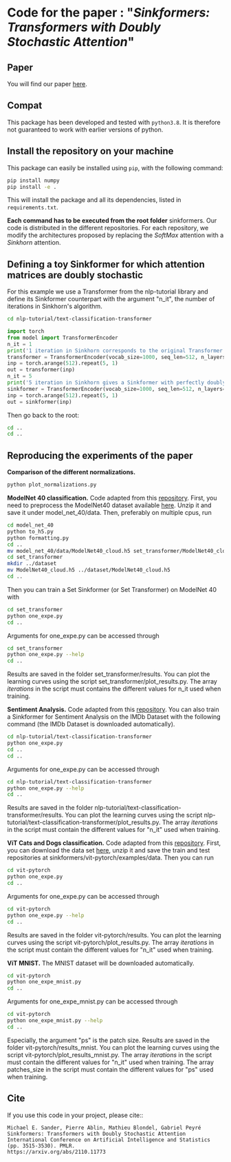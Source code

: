 # Code for the paper : "_Sinkformers:  Transformers with Doubly Stochastic Attention_"

## Paper
You will find our paper [here](https://arxiv.org/abs/2110.11773).

## Compat

This package has been developed and tested with `python3.8`. It is therefore not guaranteed to work with earlier versions of python.

## Install the repository on your machine


This package can easily be installed using `pip`, with the following command:

```bash
pip install numpy
pip install -e .
```

This will install the package and all its dependencies, listed in `requirements.txt`.

**Each command has to be executed from the root folder** sinkformers. 
Our code is distributed in the different repositories. For each repository, we modify the architectures proposed by replacing the _SoftMax_ attention with a _Sinkhorn_ attention.  

## Defining a toy Sinkformer for which attention matrices are doubly stochastic

For this example we use a Transformer from the nlp-tutorial library and define its Sinkformer counterpart with the argument "n_it", the number of iterations in Sinkhorn's algorithm. 

```bash
cd nlp-tutorial/text-classification-transformer
```

```python
import torch
from model import TransformerEncoder
n_it = 1
print('1 iteration in Sinkhorn corresponds to the original Transformer: ')
transformer = TransformerEncoder(vocab_size=1000, seq_len=512, n_layers=1,  n_heads=1, n_it=n_it, print_attention=True, pad_id=-1)
inp = torch.arange(512).repeat(5, 1)
out = transformer(inp)
n_it = 5
print('5 iteration in Sinkhorn gives a Sinkformer with perfectly doubly stochastic attention matrices: ')
sinkformer = TransformerEncoder(vocab_size=1000, seq_len=512, n_layers=1,  n_heads=1, n_it=n_it, print_attention=True, pad_id=-1)
inp = torch.arange(512).repeat(5, 1)
out = sinkformer(inp)
```


Then go back to the root:

```bash
cd ..
cd ..
```

## Reproducing the experiments of the paper

**Comparison of the different normalizations.**

```bash
python plot_normalizations.py
```

**ModelNet 40 classification.** Code adapted from this [repository](https://github.com/juho-lee/set_transformer).
First, you need to preprocess the ModelNet40 dataset available [here](http://modelnet.cs.princeton.edu/). Unzip it and save it under model_net_40/data. Then, preferably on multiple cpus, run

```bash
cd model_net_40
python to_h5.py
python formatting.py
cd ..
mv model_net_40/data/ModelNet40_cloud.h5 set_transformer/ModelNet40_cloud.h5
cd set_transformer
mkdir ../dataset
mv ModelNet40_cloud.h5 ../dataset/ModelNet40_cloud.h5
cd ..
```

Then you can train a Set Sinkformer (or Set Transformer) on ModelNet 40 with 

```bash
cd set_transformer
python one_expe.py
cd ..
```

Arguments for one_expe.py can be accessed through 

```bash
cd set_transformer
python one_expe.py --help
cd ..
```

Results are saved in the folder set_transformer/results. You can plot the learning curves using the script set_transformer/plot_results.py. The array _iterations_ in the script must contains the different values for n_it used when training. 


**Sentiment Analysis.** Code adapted from this [repository](https://github.com/lyeoni/nlp-tutorial/tree/master/text-classification-transformer). You can also train a Sinkformer for Sentiment Analysis on the IMDb Dataset with the following command (the IMDb Dataset is downloaded automatically).

```bash
cd nlp-tutorial/text-classification-transformer
python one_expe.py
cd ..
cd ..
```

Arguments for one_expe.py can be accessed through 

```bash
cd nlp-tutorial/text-classification-transformer
python one_expe.py --help
cd ..
```

Results are saved in the folder nlp-tutorial/text-classification-transformer/results. You can plot the learning curves using the script nlp-tutorial/text-classification-transformer/plot_results.py. The array _iterations_ in the script must contain the different values for "n_it" used when training.

**ViT Cats and Dogs classification.** Code adapted from this [repository](https://github.com/lucidrains/vit-pytorch). First, you can download the data set [here](https://www.kaggle.com/c/dogs-vs-cats/data), unzip it and save the train and test repositories at sinkformers/vit-pytorch/examples/data. Then you can run 

```bash
cd vit-pytorch
python one_expe.py
cd ..
```


Arguments for one_expe.py can be accessed through 

```bash
cd vit-pytorch
python one_expe.py --help
cd ..
```

Results are saved in the folder vit-pytorch/results. You can plot the learning curves using the script vit-pytorch/plot_results.py. The array _iterations_ in the script must contain the different values for "n_it" used when training.

**ViT MNIST.** The MNIST dataset will be downloaded automatically. 

```bash
cd vit-pytorch
python one_expe_mnist.py
cd ..
```

Arguments for one_expe_mnist.py can be accessed through 

```bash
cd vit-pytorch
python one_expe_mnist.py --help
cd ..
```

Especially, the argument "ps" is the patch size. Results are saved in the folder vit-pytorch/results_mnist. You can plot the learning curves using the script vit-pytorch/plot_results_mnist.py. The array _iterations_ in the script must contain the different values for "n_it" used when training. The array patches_size in the script must contain the different values for "ps" used when training.

Cite
----

If you use this code in your project, please cite::

    Michael E. Sander, Pierre Ablin, Mathieu Blondel, Gabriel Peyré
    Sinkformers: Transformers with Doubly Stochastic Attention
    International Conference on Artificial Intelligence and Statistics (pp. 3515-3530). PMLR.
    https://arxiv.org/abs/2110.11773


